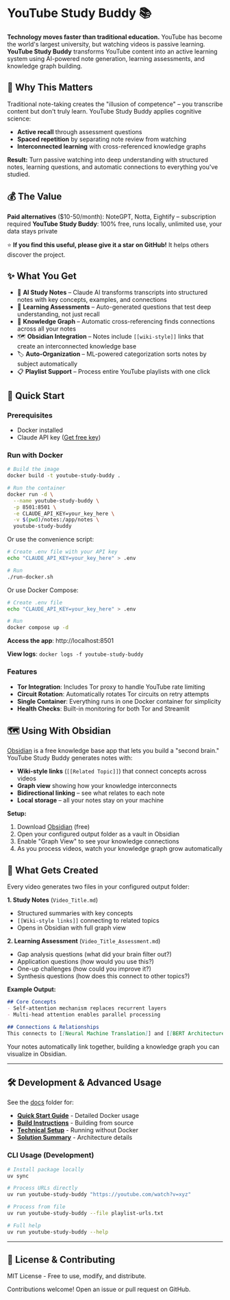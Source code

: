 # YouTube Study Buddy 📚

**Technology moves faster than traditional education.** YouTube has become the world's largest university, but watching videos is passive learning. **YouTube Study Buddy** transforms YouTube content into an active learning system using AI-powered note generation, learning assessments, and knowledge graph building.

## 🧠 Why This Matters

Traditional note-taking creates the "illusion of competence" – you transcribe content but don't truly learn. YouTube Study Buddy applies cognitive science:
- **Active recall** through assessment questions
- **Spaced repetition** by separating note review from watching
- **Interconnected learning** with cross-referenced knowledge graphs

**Result:** Turn passive watching into deep understanding with structured notes, learning questions, and automatic connections to everything you've studied.

## 💰 The Value

**Paid alternatives** ($10-50/month): NoteGPT, Notta, Eightify – subscription required
**YouTube Study Buddy**: 100% free, runs locally, unlimited use, your data stays private

⭐ **If you find this useful, please give it a star on GitHub!** It helps others discover the project.

## ✨ What You Get

- 🤖 **AI Study Notes** – Claude AI transforms transcripts into structured notes with key concepts, examples, and connections
- 📝 **Learning Assessments** – Auto-generated questions that test deep understanding, not just recall
- 🔗 **Knowledge Graph** – Automatic cross-referencing finds connections across all your notes
- 🗺️ **Obsidian Integration** – Notes include `[[wiki-style]]` links that create an interconnected knowledge base
- 🏷️ **Auto-Organization** – ML-powered categorization sorts notes by subject automatically
- 📋 **Playlist Support** – Process entire YouTube playlists with one click

## 🚀 Quick Start

### Prerequisites
- Docker installed
- Claude API key ([Get free key](https://console.anthropic.com/))

### Run with Docker

```bash
# Build the image
docker build -t youtube-study-buddy .

# Run the container
docker run -d \
  --name youtube-study-buddy \
  -p 8501:8501 \
  -e CLAUDE_API_KEY=your_key_here \
  -v $(pwd)/notes:/app/notes \
  youtube-study-buddy
```

Or use the convenience script:

```bash
# Create .env file with your API key
echo "CLAUDE_API_KEY=your_key_here" > .env

# Run
./run-docker.sh
```

Or use Docker Compose:

```bash
# Create .env file
echo "CLAUDE_API_KEY=your_key_here" > .env

# Run
docker compose up -d
```

**Access the app**: http://localhost:8501

**View logs**: `docker logs -f youtube-study-buddy`

### Features

- **Tor Integration**: Includes Tor proxy to handle YouTube rate limiting
- **Circuit Rotation**: Automatically rotates Tor circuits on retry attempts
- **Single Container**: Everything runs in one Docker container for simplicity
- **Health Checks**: Built-in monitoring for both Tor and Streamlit

## 🗺️ Using With Obsidian

[Obsidian](https://obsidian.md) is a free knowledge base app that lets you build a "second brain." YouTube Study Buddy generates notes with:
- **Wiki-style links** (`[[Related Topic]]`) that connect concepts across videos
- **Graph view** showing how your knowledge interconnects
- **Bidirectional linking** – see what relates to each note
- **Local storage** – all your notes stay on your machine

**Setup:**
1. Download [Obsidian](https://obsidian.md) (free)
2. Open your configured output folder as a vault in Obsidian
3. Enable "Graph View" to see your knowledge connections
4. As you process videos, watch your knowledge graph grow automatically

## 📄 What Gets Created

Every video generates two files in your configured output folder:

**1. Study Notes** (`Video_Title.md`)
- Structured summaries with key concepts
- `[[Wiki-style links]]` connecting to related topics
- Opens in Obsidian with full graph view

**2. Learning Assessment** (`Video_Title_Assessment.md`)
- Gap analysis questions (what did your brain filter out?)
- Application questions (how would you use this?)
- One-up challenges (how could you improve it?)
- Synthesis questions (how does this connect to other topics?)

**Example Output:**

```markdown
## Core Concepts
- Self-attention mechanism replaces recurrent layers
- Multi-head attention enables parallel processing

## Connections & Relationships
This connects to [[Neural Machine Translation]] and [[BERT Architecture]]...
```

Your notes automatically link together, building a knowledge graph you can visualize in Obsidian.

---

## 🛠️ Development & Advanced Usage

See the [docs](docs/) folder for:
- **[Quick Start Guide](docs/QUICKSTART.md)** - Detailed Docker usage
- **[Build Instructions](docs/BUILD_INSTRUCTIONS.md)** - Building from source
- **[Technical Setup](docs/technical/alternative-setup.md)** - Running without Docker
- **[Solution Summary](docs/SOLUTION_SUMMARY.md)** - Architecture details

### CLI Usage (Development)

```bash
# Install package locally
uv sync

# Process URLs directly
uv run youtube-study-buddy "https://youtube.com/watch?v=xyz"

# Process from file
uv run youtube-study-buddy --file playlist-urls.txt

# Full help
uv run youtube-study-buddy --help
```

---

## 📜 License & Contributing

MIT License - Free to use, modify, and distribute.

Contributions welcome! Open an issue or pull request on GitHub.